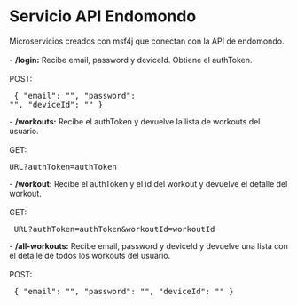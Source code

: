 # Servicio API Endomondo
Microservicios creados con msf4j que conectan con la API de endomondo.<br><br>
	- <b>/login:</b> Recibe email, password y deviceId. Obtiene el authToken.<br>
		<br>POST:<br>
		<pre>
			{
				"email": "",
				"password": "",
				"deviceId": ""
			}
		</pre>
	- <b>/workouts:</b> Recibe el authToken y devuelve la lista de workouts del usuario.<br>
		<br>GET:<br>
		<pre>
			URL?authToken=authToken
		</pre>
	- <b>/workout:</b> Recibe el authToken y el id del workout y devuelve el detalle del workout.<br>
		<br>GET:<br>
		<pre>
			URL?authToken=authToken&workoutId=workoutId
		</pre>
	- <b>/all-workouts:</b> Recibe email, password y deviceId y devuelve una lista con el detalle de todos los workouts del usuario.<br>
		<br>POST:<br>
		<pre>
			{
				"email": "",
				"password": "",
				"deviceId": ""
			}
		</pre>